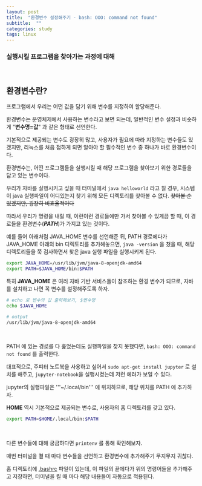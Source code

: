 ```yaml
---
layout: post
title:  "환경변수 설정해주기 - bash: OOO: command not found"
subtitle:  ""
categories: study
tags: linux
---
```


### 실행시킬 프로그램을 찾아가는 과정에 대해

<br>

## 환경변수란?

프로그램에서 우리는 어떤 값을 담기 위해 변수를 지정하여 할당해준다.

환경변수는 운영체제에서 사용하는 변수라고 보면 되는데, 일반적인 변수 설정과 비슷하게 "**변수명=값**" 과 같은 형태로 선언한다.

기본적으로 제공되는 변수도 굉장히 많고, 사용자가 필요에 따라 지정하는 변수들도 있겠지만, 리눅스를 처음 접하게 되면 알아야 할 필수적인 변수 중 하나가 바로 환경변수이다.

환경변수는, 어떤 프로그램들을 실행시킬 때 해당 프로그램을 찾아보기 위한 경로들을 담고 있는 변수이다.

우리가 자바를 실행시키고 싶을 때 터미널에서 ```java helloworld``` 라고 칠 경우, 시스템이 java 실행파일이 어디있는지 찾기 위해 모든 디렉토리를 찾아볼 수 없다. ~~찾아볼 순 있겠지만, 굉장히 비효율적이다~~

따라서 우리가 명령을 내릴 때, 이런이런 경로들에만 가서 찾아볼 수 있게끔 할 때, 이 경로들을 환경변수(***PATH***)가 가지고 있는 것이다.

예를 들어 아래처럼 JAVA_HOME 변수를 선언해준 뒤, PATH 경로에다가 JAVA_HOME 아래의 bin 디렉토리를 추가해놓으면, ```java -version``` 을 쳤을 때, 해당 디렉토리들을 쭉 검사하면서 찾은 java 실행 파일을 실행시키게 된다.
```bash
export JAVA_HOME=/usr/lib/jvm/java-8-openjdk-amd64
export PATH=$JAVA_HOME/bin:$PATH
```

특히 **JAVA_HOME** 은 여러 자바 기반 서비스들이 참조하는 환경 변수가 되므로, 자바를 설치하고 나면 꼭 변수를 설정해주도록 하자.
```bash
# echo 로 변수의 값 출력해보기, $변수명
echo $JAVA_HOME

# output
/usr/lib/jvm/java-8-openjdk-amd64
```

<br>



PATH 에 있는 경로를 다 훑었는데도 실행파일을 찾지 못했다면, ```bash: OOO: command not found``` 를 출력한다.

대표적으로, 주피터 노트북을 사용하고 싶어서 ```sudo apt-get install jupyter``` 로 설치를 해주고, ```jupyter-notebook```을 실행시켰는데 저런 에러가 보일 수 있다.

jupyter의 실행파일은 '''~/.local/bin''' 에 위치하므로, 해당 위치를 PATH 에 추가하자.

**HOME** 역시 기본적으로 제공되는 변수로, 사용자의 홈 디렉토리를 갖고 있다.
```bash
export PATH=$HOME/.local/bin:$PATH
```

<br>



다른 변수들에 대해 궁금하다면 ```printenv``` 를 통해 확인해보자.

매번 터미널을 켤 때 마다 변수들을 선언하고 환경변수에 추가해주기 무지무지 귀찮다.

홈 디렉토리에 [.bashrc](https://bconfiden2.github.io/study/2021/08/06/bashrc/) 파일이 있는데, 이 파일의 끝에다가 위의 명령어들을 추가해주고 저장하면, 터미널을 킬 때 마다 해당 내용들이 자동으로 적용된다.